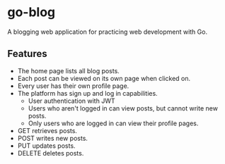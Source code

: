 # go-blog

A blogging web application for practicing web development with Go.

## Features
- The home page lists all blog posts.
- Each post can be viewed on its own page when clicked on.
- Every user has their own profile page.
- The platform has sign up and log in capabilities.
  - User authentication with JWT
  - Users who aren't logged in can view posts, but cannot write new posts.
  - Only users who are logged in can view their profile pages.
- GET retrieves posts.
- POST writes new posts.
- PUT updates posts.
- DELETE deletes posts.